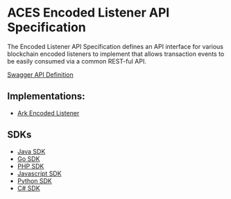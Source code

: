 # ACES Encoded Listener API Specification

The Encoded Listener API Specification defines an API interface for
various blockchain encoded listeners to implement that allows
transaction events to be easily consumed via a common REST-ful API.

[Swagger API Definition](aces-encoded-listener-api-swagger.yaml)


## Implementations:

* [Ark Encoded Listener](https://github.com/ark-aces/aces-encoded-listener-ark)


## SDKs

* [Java SDK](skds/java/)
* [Go SDK](skds/go/)
* [PHP SDK](skds/php/)
* [Javascript SDK](skds/javascript/)
* [Python SDK](sdks/python/)
* [C# SDK](sdks/csharp/)
